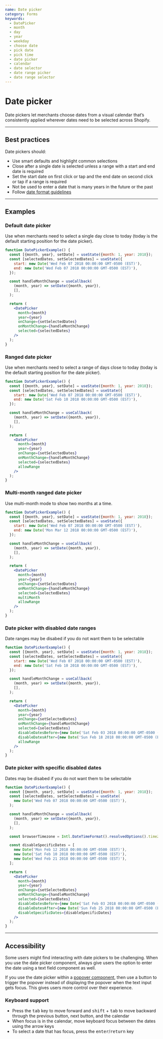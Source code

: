 ```yaml
---
name: Date picker
category: Forms
keywords:
  - DatePicker
  - month
  - day
  - year
  - weekday
  - choose date
  - pick date
  - pick time
  - date picker
  - calendar
  - date selector
  - date range picker
  - date range selector
---
```


# Date picker

Date pickers let merchants choose dates from a visual calendar that’s
consistently applied wherever dates need to be selected across Shopify.

---

## Best practices

Date pickers should:

- Use smart defaults and highlight common selections
- Close after a single date is selected unless a range with a start and end date is required
- Set the start date on first click or tap and the end date on second click or tap if a range
  is required
- Not be used to enter a date that is many years in the future or the past
- Follow [date format guidelines](https://polaris.shopify.com/content/grammar-and-mechanics#section-dates-numbers-and-addresses)

---

## Examples

### Default date picker

Use when merchants need to select a single day close to today (today is the default starting position for the date picker).

```jsx
function DatePickerExample() {
  const [{month, year}, setDate] = useState({month: 1, year: 2018});
  const [selectedDates, setSelectedDates] = useState({
    start: new Date('Wed Feb 07 2018 00:00:00 GMT-0500 (EST)'),
    end: new Date('Wed Feb 07 2018 00:00:00 GMT-0500 (EST)'),
  });

  const handleMonthChange = useCallback(
    (month, year) => setDate({month, year}),
    [],
  );

  return (
    <DatePicker
      month={month}
      year={year}
      onChange={setSelectedDates}
      onMonthChange={handleMonthChange}
      selected={selectedDates}
    />
  );
}
```

### Ranged date picker

Use when merchants need to select a range of days close to today (today is the default starting position for the date picker).

```jsx
function DatePickerExample() {
  const [{month, year}, setDate] = useState({month: 1, year: 2018});
  const [selectedDates, setSelectedDates] = useState({
    start: new Date('Wed Feb 07 2018 00:00:00 GMT-0500 (EST)'),
    end: new Date('Sat Feb 10 2018 00:00:00 GMT-0500 (EST)'),
  });

  const handleMonthChange = useCallback(
    (month, year) => setDate({month, year}),
    [],
  );

  return (
    <DatePicker
      month={month}
      year={year}
      onChange={setSelectedDates}
      onMonthChange={handleMonthChange}
      selected={selectedDates}
      allowRange
    />
  );
}
```

### Multi-month ranged date picker

Use multi-month mode to show two months at a time.

```jsx
function DatePickerExample() {
  const [{month, year}, setDate] = useState({month: 1, year: 2018});
  const [selectedDates, setSelectedDates] = useState({
    start: new Date('Wed Feb 07 2018 00:00:00 GMT-0500 (EST)'),
    end: new Date('Mon Mar 12 2018 00:00:00 GMT-0500 (EST)'),
  });

  const handleMonthChange = useCallback(
    (month, year) => setDate({month, year}),
    [],
  );

  return (
    <DatePicker
      month={month}
      year={year}
      onChange={setSelectedDates}
      onMonthChange={handleMonthChange}
      selected={selectedDates}
      multiMonth
      allowRange
    />
  );
}
```

### Date picker with disabled date ranges

Date ranges may be disabed if you do not want them to be selectable

```jsx
function DatePickerExample() {
  const [{month, year}, setDate] = useState({month: 1, year: 2018});
  const [selectedDates, setSelectedDates] = useState({
    start: new Date('Wed Feb 07 2018 00:00:00 GMT-0500 (EST)'),
    end: new Date('Sat Feb 10 2018 00:00:00 GMT-0500 (EST)'),
  });

  const handleMonthChange = useCallback(
    (month, year) => setDate({month, year}),
    [],
  );

  return (
    <DatePicker
      month={month}
      year={year}
      onChange={setSelectedDates}
      onMonthChange={handleMonthChange}
      selected={selectedDates}
      disableDatesBefore={new Date('Sat Feb 03 2018 00:00:00 GMT-0500 (EST)')}
      disableDatesAfter={new Date('Sun Feb 18 2018 00:00:00 GMT-0500 (EST)')}
      allowRange
    />
  );
}
```

### Date picker with specific disabled dates

Dates may be disabed if you do not want them to be selectable

```jsx
function DatePickerExample() {
  const [{month, year}, setDate] = useState({month: 1, year: 2018});
  const [selectedDates, setSelectedDates] = useState(
    new Date('Wed Feb 07 2018 00:00:00 GMT-0500 (EST)'),
  );

  const handleMonthChange = useCallback(
    (month, year) => setDate({month, year}),
    [],
  );

  const browserTimezone = Intl.DateTimeFormat().resolvedOptions().timeZone;

  const disableSpecificDates = [
    new Date('Mon Feb 12 2018 00:00:00 GMT-0500 (EST)'),
    new Date('Sat Feb 10 2018 00:00:00 GMT-0500 (EST)'),
    new Date('Wed Feb 21 2018 00:00:00 GMT-0500 (EST)'),
  ];

  return (
    <DatePicker
      month={month}
      year={year}
      onChange={setSelectedDates}
      onMonthChange={handleMonthChange}
      selected={selectedDates}
      disableDatesBefore={new Date('Sat Feb 03 2018 00:00:00 GMT-0500 (EST)')}
      disableDatesAfter={new Date('Sun Feb 25 2018 00:00:00 GMT-0500 (EST)')}
      disableSpecificDates={disableSpecificDates}
    />
  );
}
```

---

## Accessibility

Some users might find interacting with date pickers to be challenging. When you use the date picker component, always give users the option to enter the date using a text field component as well.

If you use the date picker within a [popover component](/components/overlays/popover), then use a button to trigger the popover instead of displaying the popover when the text input gets focus. This gives users more control over their experience.

### Keyboard support

- Press the <kbd>tab</kbd> key to move forward and <kbd>shift</kbd> + <kbd>tab</kbd> to move backward through the previous button, next button, and the calendar
- When focus is in the calendar, move keyboard focus between the dates using the arrow keys
- To select a date that has focus, press the <kbd>enter</kbd>/<kbd>return</kbd> key
